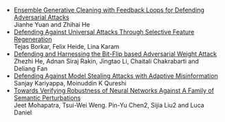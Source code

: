 - [Ensemble Generative Cleaning with Feedback Loops for Defending Adversarial Attacks](Yuan_Ensemble_Generative_Cleaning_With_Feedback_Loops_for_Defending_Adversarial_Attacks_CVPR_2020_paper)  
  Jianhe Yuan and Zhihai He  
- [Defending Against Universal Attacks Through Selective Feature Regeneration](https://openaccess.thecvf.com/content_CVPR_2020/papers/Borkar_Defending_Against_Universal_Attacks_Through_Selective_Feature_Regeneration_CVPR_2020_paper.pdf)  
  Tejas Borkar, Felix Heide, Lina Karam   
- [Defending and Harnessing the Bit-Flip based Adversarial Weight Attack](https://openaccess.thecvf.com/content_CVPR_2020/papers/He_Defending_and_Harnessing_the_Bit-Flip_Based_Adversarial_Weight_Attack_CVPR_2020_paper.pdf)  
  Zhezhi He, Adnan Siraj Rakin, Jingtao Li, Chaitali Chakrabarti and Deliang Fan  
- [Defending Against Model Stealing Attacks with Adaptive Misinformation](https://openaccess.thecvf.com/content_CVPR_2020/papers/Kariyappa_Defending_Against_Model_Stealing_Attacks_With_Adaptive_Misinformation_CVPR_2020_paper.pdf)  
  Sanjay Kariyappa, Moinuddin K Qureshi  
- [Towards Verifying Robustness of Neural Networks Against A Family of Semantic Perturbations](https://openaccess.thecvf.com/content_CVPR_2020/papers/Mohapatra_Towards_Verifying_Robustness_of_Neural_Networks_Against_A_Family_of_CVPR_2020_paper.pdf)  
  Jeet Mohapatra, Tsui-Wei Weng. Pin-Yu Chen2, Sijia Liu2 and Luca Daniel
  
  
  
